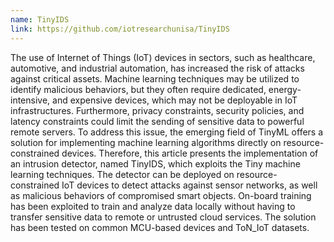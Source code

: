 ```yaml
---
name: TinyIDS
link: https://github.com/iotresearchunisa/TinyIDS
---
```

The use of Internet of Things (IoT) devices in sectors, such as healthcare, automotive, and industrial automation, has increased the risk of attacks against critical assets. Machine learning techniques may be utilized to identify malicious behaviors, but they often require dedicated, energy-intensive, and expensive devices, which may not be deployable in IoT infrastructures. Furthermore, privacy constraints, security policies, and latency constraints could limit the sending of sensitive data to powerful remote servers. To address this issue, the emerging field of TinyML offers a solution for implementing machine learning algorithms directly on resource-constrained devices. Therefore, this article presents the implementation of an intrusion detector, named TinyIDS, which exploits the Tiny machine learning techniques. The detector can be deployed on resource-constrained IoT devices to detect attacks against sensor networks, as well as malicious behaviors of compromised smart objects. On-board training has been exploited to train and analyze data locally without having to transfer sensitive data to remote or untrusted cloud services. The solution has been tested on common MCU-based devices and ToN_IoT datasets.